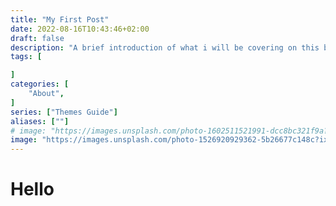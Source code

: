 ```yaml
---
title: "My First Post"
date: 2022-08-16T10:43:46+02:00
draft: false
description: "A brief introduction of what i will be covering on this blog."
tags: [

]
categories: [
    "About",
]
series: ["Themes Guide"]
aliases: [""]
# image: "https://images.unsplash.com/photo-1602511521991-dcc8bc321f9a?ixlib=rb-1.2.1&ixid=MnwxMjA3fDB8MHxwaG90by1wYWdlfHx8fGVufDB8fHx8&auto=format&fit=crop&w=2071&q=80"
image: "https://images.unsplash.com/photo-1526920929362-5b26677c148c?ixlib=rb-1.2.1&ixid=MnwxMjA3fDB8MHxwaG90by1wYWdlfHx8fGVufDB8fHx8&auto=format&fit=crop&w=2076&q=80"
---
```


# Hello



